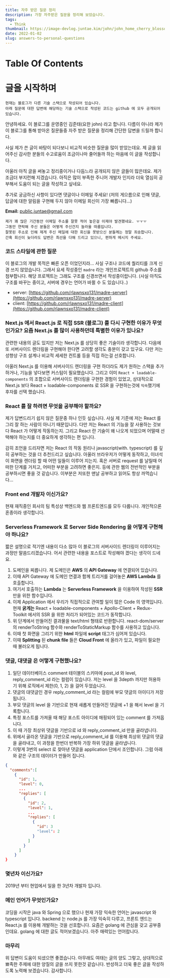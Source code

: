 ```yaml
---
title: 자주 받은 질문 정리
description: 가장 자주받은 질문을 정리해 보았습니다.
tags:
  - Think
thumbnail: https://image-devlog.juntae.kim/john/john_home_cherry_blossom.jpg
date: 2022-01-02
slug: answers-to-personal-questions
---
```


# Table Of Contents

# 글을 시작하며
```
현재는 블로그가 다른 기술 스택으로 작성되어 있습니다.
아래 질문에 대한 답변에 해당하는 기술 스택으로 작성된 코드는 github 에 모두 공개되어 있습니다.
```

안녕하세요. 이 블로그를 운영중인 김준태(요한 john) 라고 합니다. 다름이 아니라 제가 이 블로그를 통해 받아온 질문들중 자주 받은 질문을 정리해 간단한 답변을 드릴까 합니다.

사실 제가 쓴 글이 바탕이 되다보니 비교적 비슷한 질문을 많이 받았는데요. 제 글을 읽어주신 감사한 분들의 수고로움이 조금이나마 줄어들까 하는 마음에 이 글을 작성합니다.

아울러 아직 글을 써놓고 정리중이거나 다듬느라 공개되지 않은 글들이 많은데요. 제가 조금더 부지런해 지겠습니다. 아직은 많이 부족한 주니어 개발자 인지라 더욱 열심히 공부해서 도움이 되는 글을 작성하고 싶네요.

추가로 궁금하신 사항이 있다면 댓글이나 이메일 주세요!
(저의 게으름으로 인해 댓글, 답글에 대한 알림을 구현해 두지 않아 이메일 회신이 가장 빠릅니다...)

**Email:** [public.juntae@gmail.com](mailto:public.juntae@gmail.com)

```
제가 꽤 많은 기간동안 이메일 주소를 잘못 적어 놓은걸 이제야 발견했네요. ㅜㅜㅜ
그동안 연락해 주신 분들은 어떻게 주신건지 놀라울 따름입니다.
잘못된 주소로 인해 제게 주신 메일에 대한 회신을 못받으신 분들께는 정말 죄송합니다.
간혹 회신이 늦더라도 답변은 최선을 다해 드리고 있으니, 편하게 메시지 주세요.
```

### 코드 스타일에 관한 질문
이 블로그의 개발 목적은 빠른 오픈 이었던지라... 사실 구조나 코드에 퀄리티를 크게 신경 쓰지 않았습니다. 그래서 요세 작성중인 ```madre``` 라는 개인프로젝트의 github 주소를 첨부합니다. 해당 프로젝트는 그래도 구조를 신경쓰면서 작성중이랍니다. (사실 아직도 구조를 바꾸는 중이고, 서버에 경우는 언어가 바뀔 수 도 있습니다..)

* server: [https://github.com/rlawnsxo131/madre-server](https://github.com/rlawnsxo131/madre-server)
* client: [https://github.com/rlawnsxo131/madre-client](https://github.com/rlawnsxo131/madre-client)

### Next.js 에서 React.js 로 직접 SSR (블로그) 를 다시 구현한 이유가 무엇인가요? 요즘 Next.js 를 많이 사용하던데 특별한 이유가 있나요?

관련한 내용의 글도 있지만 저는 Next.js 를 상당히 좋은 기술이라 생각합니다.
다음에 또 서버사이드 렌더링을 구현해야 한다면 고려할 생각도 충분이 갖고 있구요.
다만 저는 성향상 구조 설계나 비교적 세세한 컨트롤 등을 직접 하는걸 선호합니다.

아울러 Next.js 를 이용해 서버사이드 렌더링을 구현 하더라도 제가 원하는 스택을 추가하거나, 기능을 넣다보면 커스텀이 필요했습니다. 그리고 이미 ``React + loadable-components`` 의 조합으로 서버사이드 렌더링을 구현한 경험이 있었고, 상대적으로 Next.js 보다 React + loadable-components 로 SSR 을 구현하는것에 ``익숙``했기에 후자를 선택 했습니다.

### React 를 잘 하려면 무엇을 공부해야 할까요?
제가 답변드리기 쉽지 않은 질문중 하나 인듯 싶습니다.
사실 제 기준에 저는 React 를 그리 잘 하는 사람이 아니기 때문입니다.
다만 저는 React 의 기능을 잘 사용하는 것보다 React 가 어떻게 작동하는지. 그리고 React 란 기술이 왜 나오게 되었으며 어떨때 선택해야 하는지를 더 중요하게 생각하는 편 입니다.

감히 조언을 드리자면 저는 React 의 작동 원리나 javascript(with. typescript) 를 깊히 공부하는 것을 더 추천드리고 싶습니다. 아울러 브라우저가 어떻게 동작하고, 이녀석이 화면을 렌더링 할 때 어떤 일들이 이루어 지는지. 혹은 서버로 request 를 날릴때 어떠한 단계를 거치고, 어떠한 부분을 고려하면 좋은지. 등에 관한 웹의 전반적인 부분을 공부하시면 좋을 것 같습니다. 이부분은 저또한 맨날 공부하고 읽어도 항상 까먹습니다...

### Front end 개발자 이신가요?
현재 재직중인 회사의 팀 특성상 백엔드와 웹 프론트엔드를 모두 다룹니다. 개인적으론 혼종이라 생각합니다.

### Serverless Framework 로 Server Side Rendering 을 어떻게 구현해야 하나요?
짧은 설명으로 적기엔 내용이 다소 많아 이 블로그의 서버사이드 렌더링이 이루어지는 과정만 말씀드리겠습니다. 어서 관련한 내용을 포스트로 작성해야 겠다는 생각이 드네요.

1. 도메인을 찌릅니다. 제 도메인은 **AWS** 의 **API Gateway** 에 연결되어 있습니다.
2. 이때 API Gateway 에 도메인 연결과 함께 트리거를 걸어놓은 **AWS Lambda** 를 호출합니다.
3. 여기서 호출하는 **Lambda** 는 **Serverless Framework** 을 이용하여 작성된 **SSR** 만을 위한 함수입니다.
4. 이제 Application 에서 우리가 직접적으로 관여할 일이 많은 Code 의 영역입니다. 현재 **굵게는** React + loadable-components + Apollo-Client + Redux-Toolkit 에서의 SSR 을 위한 처리가 되어있는 코드가 동작합니다.
5. 위 단계에서 만들어진 결과물을 text/html 형태로 반환합니다. react-dom/server 의 renderToString 함수와 renderToStaticMarkup 함수를 사용하고 있습니다.
6. 이때 첫 화면을 그리기 위한 **html** 파일에 **script** 태그가 심어져 있습니다.
7. 이때 **Splitting** 된 **chunk file** 들은 **Cloud Front** 에 올라가 있고, 파일이 필요한 때 불러오게 됩니다.

### 댓글, 대댓글 은 어떻게 구현했나요?
1. 일단 데이터베이스 comment 테이블의 스키마에 post_id 와 level, reply_comment_id 라는 컬럼이 있습니다. 저는 level 을 3depth 까지만 허용하기 위해 로직에서 제한(0, 1, 2) 을 걸어 두었습니다.
2. 댓글의 대댓글인 경우 reply_comment_id 라는 컬럼에 부모 댓글의 아이디가 저장됩니다.
3. 부모 댓글의 level 을 기반으로 현재 새롭게 만들어진 댓글에 +1 을 해서 level 을 기록합니다.
4. 특정 포스트를 가져올 때 해당 포스트 아이디에 매핑되어 있는 comment 를 가져옵니다.
5. 이 때 가장 최상위 댓글을 기반으로 id 와 reply_comment_id 만을 골라냅니다.
6. 위에서 골라온 댓글을 기반으로 reply_comment_id 를 이용해 최상위 댓글의 댓글을 골라내고, 이 과정을 한번더 반복하 가장 하위 댓글을 골라냅니다.
7. 이렇게 3번의 select 로 찾아낸 댓글을 application 단에서 조인합니다.
그럼 아래와 같은 구조의 데이터가 만들어 집니다.
```json
{ 
  "comments":[
    {
      "id": 1,
      "level": 0,
      ...
      "replies": [
        {
          "id": 2,
          "level": 1,
          ...
          "replies": [
            {
              "id": 3
              "level": 2
            }
          ]
        }
      ]
    }
}
```

### 몇년차 이신가요?
2019년 부터 현업에서 일을 한 3년차 개발자 입니다.

### 메인 언어가 무엇인가요?
코딩을 시작은 java 와 Spring 으로 했으나 현재 가장 익숙한 언어는 javascript 와 typescript 입니다. backend 는 node.js 를 가장 익숙히 다루고, 프론트 엔드는 React.js 를 이용해 개발하는 것을 선호합니다. 요즘은 golang 에 관심을 갖고 공부중인데요. golang 에 대한 글도 적어보겠습니다. 아주 매력있는 언어랍니다.

### 마무리
위 답변이 도움이 되셨으면 좋겠습니다. 아무래도 여태는 글의 양도 그렇고, 상대적으로 뾰족한 주제에 대한 양질의 글을 쓰지 못한것 같습니다. 반성하고 더욱 좋은 글을 작성하도록 노력해 보겠습니다. 감사합니다.